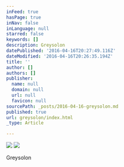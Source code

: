 ```yaml
---
inFeed: true
hasPage: true
inNav: false
inLanguage: null
starred: false
keywords: []
description: Greysolon
datePublished: '2016-04-16T20:27:49.116Z'
dateModified: '2016-04-16T20:26:35.194Z'
title: ''
author: []
authors: []
publisher:
  name: null
  domain: null
  url: null
  favicon: null
sourcePath: _posts/2016-04-16-greysolon.md
published: true
url: greysolon/index.html
_type: Article

---
```

![](https://the-grid-user-content.s3-us-west-2.amazonaws.com/2c6602d5-4613-4640-a2ad-49f059d12eef.jpg)
![](https://the-grid-user-content.s3-us-west-2.amazonaws.com/79294f89-eca3-4115-8297-7233c32b6630.jpg)

Greysolon